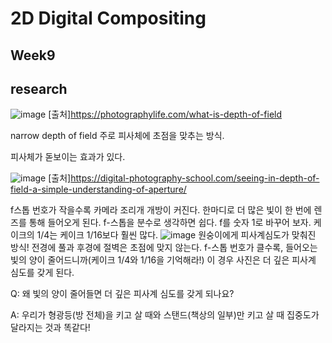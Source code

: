 2D Digital Compositing
=============
Week9 
-------------
## research
![image](https://user-images.githubusercontent.com/90346972/142787277-0b1ce341-8fbb-4371-8786-266cf46ec48f.png)
[출처]https://photographylife.com/what-is-depth-of-field

narrow depth of field 주로 피사체에 초점을 맞추는 방식.

피사체가 돋보이는 효과가 있다.

![image](https://user-images.githubusercontent.com/90346972/142787452-7a58b9bc-8660-4124-9c0e-f32bf5875a7a.png)
[출처]https://digital-photography-school.com/seeing-in-depth-of-field-a-simple-understanding-of-aperture/

f스톱 번호가 작을수록 카메라 조리개 개방이 커진다. 한마디로 더 많은 빛이 한 번에 렌즈를 통해 들어오게 된다. 
f-스톱을 분수로 생각하면 쉽다. f를 숫자 1로 바꾸어 보자. 케이크의 1/4는 케이크 1/16보다 훨씬 많다. 
![image](https://user-images.githubusercontent.com/90346972/142788146-a3a6c5ff-e5c2-4d9b-b740-267e952073d3.png)
원숭이에게 피사계심도가 맞춰진 방식! 전경에 풀과 후경에 절벽은 초점에 맞지 않는다.
f-스톱 번호가 클수록, 들어오는 빛의 양이 줄어드니까(케이크 1/4와 1/16을 기억해라!) 이 경우 사진은 더 깊은 피사계 심도를 갖게 된다. 

Q: 왜 빛의 양이 줄어들면 더 깊은 피사계 심도를 갖게 되나요?

A: 우리가 형광등(방 전체)을 키고 살 때와 스탠드(책상의 일부)만 키고 살 때 집중도가 달라지는 것과 똑같다!
